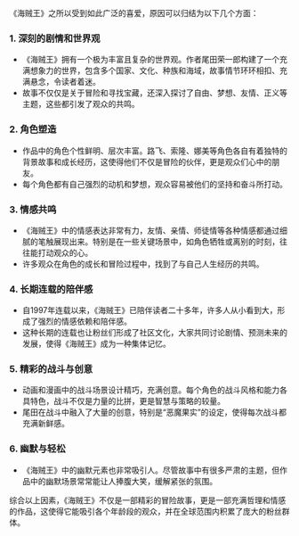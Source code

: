 《海贼王》之所以受到如此广泛的喜爱，原因可以归结为以下几个方面：

### 1. **深刻的剧情和世界观**
   - 《海贼王》拥有一个极为丰富且复杂的世界观。作者尾田荣一郎构建了一个充满想象力的世界，包含多个国家、文化、种族和海域，故事情节环环相扣、充满悬念，令读者着迷。
   - 故事不仅仅是关于冒险和寻找宝藏，还深入探讨了自由、梦想、友情、正义等主题，这些都引发了观众的共鸣。

### 2. **角色塑造**
   - 作品中的角色个性鲜明、层次丰富。路飞、索隆、娜美等角色各自有着独特的背景故事和成长经历，这使得他们不仅是冒险的伙伴，更是观众们心中的朋友。
   - 每个角色都有自己强烈的动机和梦想，观众容易被他们的坚持和奋斗所打动。

### 3. **情感共鸣**
   - 《海贼王》中的情感表达非常有力，友情、亲情、师徒情等各种情感都通过细腻的笔触展现出来。特别是在一些关键场景中，如角色牺牲或离别的时刻，往往能打动观众的心。
   - 许多观众在角色的成长和冒险过程中，找到了与自己人生经历的共鸣。

### 4. **长期连载的陪伴感**
   - 自1997年连载以来，《海贼王》已陪伴读者二十多年，许多人从小看到大，形成了强烈的情感依赖和陪伴感。
   - 这种长期的连载也让粉丝们形成了社区文化，大家共同讨论剧情、预测未来的发展，使得《海贼王》成为一种集体记忆。

### 5. **精彩的战斗与创意**
   - 动画和漫画中的战斗场景设计精巧，充满创意。每个角色的战斗风格和能力各具特色，战斗不仅是力量的比拼，更是智慧与策略的较量。
   - 尾田在战斗中融入了大量的创意，特别是“恶魔果实”的设定，使得每次战斗都充满新鲜感。

### 6. **幽默与轻松**
   - 《海贼王》中的幽默元素也非常吸引人。尽管故事中有很多严肃的主题，但作品中的幽默场景常常能让人捧腹大笑，缓解紧张的氛围。

综合以上因素，《海贼王》不仅是一部精彩的冒险故事，更是一部充满哲理和情感的作品，这使得它能吸引各个年龄段的观众，并在全球范围内积累了庞大的粉丝群体。
